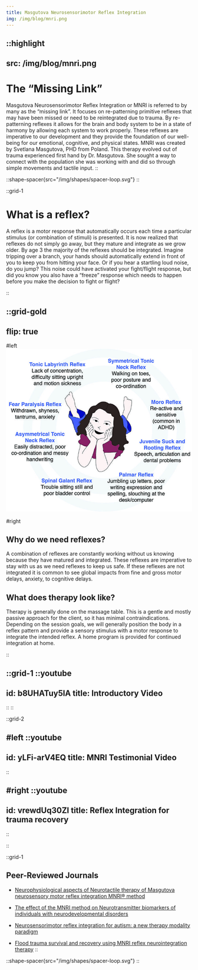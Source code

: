 ```yaml
---
title: Masgutova Neurosensorimotor Reflex Integration
img: /img/blog/mnri.png
---
```


::highlight
---
src: /img/blog/mnri.png
---
# The “Missing Link”

Masgutova Neurosensorimotor Reflex Integration or MNRI is referred to by many as the “missing link”. It focuses on re-patterning primitive reflexes that may have been missed or need to be reintegrated due to trauma. By re-patterning reflexes it allows for the brain and body system to be in a state of harmony by allowing each system to work properly. These reflexes are imperative to our development and they provide the foundation of our well-being for our emotional, cognitive, and  physical states. MNRI was created by Svetlana Masgutova, PHD from Poland. This therapy evolved out of  trauma experienced first hand by Dr. Masgutova. She sought a way to connect with the population she was working with and did so through simple movements and tactile input. 
::

::shape-spacer{src="/img/shapes/spacer-loop.svg"}
::

::grid-1

# What is a reflex?

A reflex is a motor response that automatically occurs each time a particular stimulus (or combination of stimuli) is presented. It is now realized that reflexes do not simply go away, but they mature and integrate as we grow older. By age 3 the majority of the reflexes should be integrated. Imagine tripping over a branch, your hands should automatically extend in front of you to keep you from hitting your face. Or if you hear a startling loud noise, do you jump? This noise could have activated your fight/flight response, but did you know you also have a “freeze” response which needs to happen before you make the decision to fight or flight? 

::

::grid-gold
---
flip: true
---

#left
![MNRI](/img/blog/mnri-items.jpeg)

#right
## Why do we need reflexes?

A combination of reflexes are constantly working without us knowing because they have matured and integrated. These reflexes are imperative to stay with us as we need reflexes to keep us safe. If these reflexes are not integrated it is common to see global impacts from fine and gross motor delays, anxiety, to cognitive delays. 

## What does therapy look like?

Therapy is generally done on the massage table. This is a gentle and mostly passive approach for the client, so it has minimal contraindications. Depending on the session goals, we will generally position the body in a reflex pattern and provide a sensory stimulus with a motor response to integrate the intended reflex. A home program is provided for continued integration at home. 

::

::grid-1
::youtube
---
id: b8UHATuy5IA
title: Introductory Video
---
::
::

::grid-2

#left
::youtube
---
id: yLFi-arV4EQ
title: MNRI Testimonial Video
---
::

#right
::youtube
---
id: vrewdUq30ZI
title: Reflex Integration for trauma recovery
---
::

::

::grid-1
## Peer-Reviewed Journals

- [Neurophysiological aspects of Neurotactile therapy of Masgutova neurosensory motor reflex integration MNRI® method](https://masgutovamethod.com/_uploads/_media_uploads/_source/Medical-Rehabilitation-2016.pdf)

- [The effect of the MNRI method on Neurotransmitter biomarkers of individuals with neurodevelopmental disorders](https://masgutovamethod.com/_uploads/_media_uploads/_source/NM_Neurotransmitters.pdf)

- [Neurosensorimotor reflex integration for autism: a new therapy modality paradigm](https://masgutovamethod.com/_uploads/_media_uploads/_source/Jourrnal-Of-Pediatric-Neurological-Disorders-vol2-issue1.pdf)

- [Flood trauma survival and recovery using MNRI reflex neurointegration therapy](https://masgutovamethod.com/_uploads/_media_uploads/_source/International-Journal-Of-Physical-Medicine-And-Rehabilitation-vol5-issue6.pdf)
::

::shape-spacer{src="/img/shapes/spacer-loop.svg"}
::
